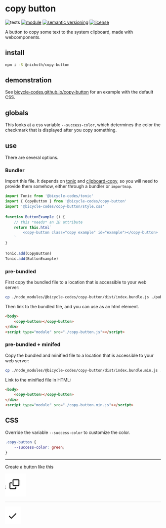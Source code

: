 # copy button
![tests](https://github.com/nichoth/copy-button/actions/workflows/nodejs.yml/badge.svg)
[![module](https://img.shields.io/badge/module-ESM-blue?style=flat-square)](README.md)
[![semantic versioning](https://img.shields.io/badge/semver-2.0.0-blue?logo=semver&style=flat-square)](https://semver.org/)
[![license](https://img.shields.io/badge/license-MIT-brightgreen.svg?style=flat-square)](LICENSE)

A button to copy some text to the system clipboard, made with webcomponents.

## install
```sh
npm i -S @nichoth/copy-button
```

## demonstration

See [bicycle-codes.github.io/copy-button](https://bicycle-codes.github.io/copy-button/) for an example with the default CSS.

## globals
This looks at a css variable `--success-color`, which determines the color the checkmark that is displayed after you copy something.

## use
There are several options.

### Bundler
Import this file. It depends on [tonic](https://github.com/nichoth/tonic) and [clipboard-copy](https://github.com/feross/clipboard-copy), so you will need to provide them somehow, either through a bundler or `importmap`.


```js
import Tonic from '@bicycle-codes/tonic'
import { CopyButton } from '@bicycle-codes/copy-button'
import '@bicycle-codes/copy-button/style.css'

function ButtonExample () {
    // this *needs* an ID attribute
    return this.html`
        <copy-button class="copy example" id="example"></copy-button>
    `
}

Tonic.add(CopyButton)
Tonic.add(ButtonExample)
```

### pre-bundled
First copy the bundled file to a location that is accessible to your web server:

```sh
cp ./node_modules/@bicycle-codes/copy-button/dist/index.bundle.js ./public/copy-button.js
```

Then link to the bundled file, and you can use as an html element.

```html
<body>
    <copy-button></copy-button>
</div>
<script type="module" src="./copy-button.js"></script>
```

### pre-bundled + minifed
Copy the bundled and minified file to a location that is accessible to your web server:

```sh
cp ./node_modules/@bicycle-codes/copy-button/dist/index.bundle.min.js ./public/copy-button.min.js
```

Link to the minified file in HTML:

```html
<body>
    <copy-button></copy-button>
</div>
<script type="module" src="./copy-button.min.js"></script>
```

## CSS
Override the variable `--success-color` to customize the color.

```css
.copy-button {
    --success-color: green;
}
```

--------------------------------------------------------

Create a button like this

![screenshot of the button, pre-click](image.png)

-------

![screenshot of the button, post-click](image-1.png)
